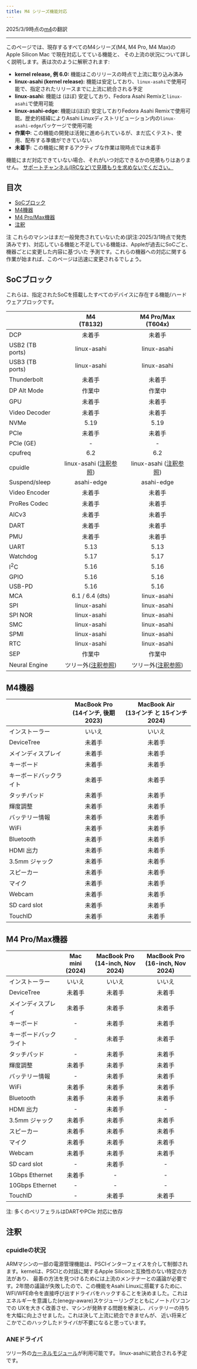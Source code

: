 ```yaml
---
title: M4 シリーズ機能対応
---
```


2025/3/9時点の[m4](https://github.com/AsahiLinux/docs/blob/main/docs/platform/feature-support/m4.md)の翻訳

---
このページでは、現存するすべてのM4シリーズ(M4, M4 Pro, M4 Max)の Apple Silicon Mac で現在対応してている機能と、
その上流の状況について詳しく説明します。表は次のように解釈されます:

* **kernel release, 例 6.0:** 機能はこのリリースの時点で上流に取り込み済み
* **linux-asahi (kernel release):** 機能は安定しており、`linux-asahi`で使用可能で、指定されたリリースまでに上流に統合される予定
* **linux-asahi:** 機能は (ほぼ) 安定しており、Fedora Asahi Remixと`linux-asahi`で使用可能
* **linux-asahi-edge**: 機能は(ほぼ) 安定しておりFedora Asahi Remixで使用可能。歴史的経緯によりAsahi Linuxディストリビューション内の`linux-asahi-edge`パッケージで使用可能
* **作業中**: この機能の開発は活発に進められているが、まだ広くテスト、使用、配布する準備ができていない
* **未着手**: この機能に関するアクティブな作業は現時点では未着手

機能にまだ対応できていない場合、それがいつ対応できるかの見積もりはありません。
[サポートチャンネル(IRCなど)で見積もりを求めないでください。](../../project/when-will-asahi-be-done.md)

## 目次
- [SoCブロック](#socブロック)
- [M4機器](#m4機器)
- [M4 Pro/Max機器](#m4-promax機器)
- [注釈](#注釈)

注 これらのマシンはまだ一般発売されていないため(訳注:2025/3/1時点で発売済みです)、対応している機能と不足している機能は、Appleが過去にSoCごと、機器ごとに変更した内容に基づいた
予測です。これらの機器への対応に関する作業が始まれば、このページは迅速に変更されるでしょう。


## SoCブロック
これらは、指定されたSoCを搭載したすべてのデバイスに存在する機能/ハードウェアブロックです。

|                  | M4<br>(T8132)        | M4 Pro/Max<br>(T604x)       |
|------------------|:--------------------:|:---------------------------:|
| DCP              | 未着手               | 未着手                      |
| USB2 (TB ports)  | linux-asahi          | linux-asahi                 |
| USB3 (TB ports)  | linux-asahi          | linux-asahi                 |
| Thunderbolt      | 未着手               | 未着手                      |
| DP Alt Mode      | 作業中               | 作業中                      |
| GPU              | 未着手               | 未着手                      |
| Video Decoder    | 未着手               | 未着手                      |
| NVMe             | 5.19                 | 5.19                        |
| PCIe             | 未着手               | 未着手                      |
| PCIe (GE)        | -                    | -                           |
| cpufreq          | 6.2                  | 6.2                         |
| cpuidle          | linux-asahi ([注釈参照](#cpuidleの状況)) | linux-asahi ([注釈参照](#cpuidleの状況)) |
| Suspend/sleep    | asahi-edge           | asahi-edge                  |
| Video Encoder    | 未着手               | 未着手                      |
| ProRes Codec     | 未着手               | 未着手                      |
| AICv3            | 未着手               | 未着手                      |
| DART             | 未着手               | 未着手                      |
| PMU              | 未着手               | 未着手                      |
| UART             | 5.13                 | 5.13                        |
| Watchdog         | 5.17                 | 5.17                        |
| I<sup>2</sup>C   | 5.16                 | 5.16                        |
| GPIO             | 5.16                 | 5.16                        |
| USB-PD           | 5.16                 | 5.16                        |
| MCA              | 6.1 / 6.4 (dts)      | linux-asahi                 |
| SPI              | linux-asahi          | linux-asahi                 |
| SPI NOR          | linux-asahi          | linux-asahi                 |
| SMC              | linux-asahi          | linux-asahi                 |
| SPMI             | linux-asahi          | linux-asahi                 |
| RTC              | linux-asahi          | linux-asahi                 |
| SEP              | 作業中               | 作業中                      |
| Neural Engine    | ツリー外([注釈参照](#ANEドライバ)) | ツリー外([注釈参照](#ANEドライバ)) |

## M4機器

|                    | MacBook Pro <br> (14インチ, 後期 2023) | MacBook Air <br>(13インチ と 15インチ 2024) |
|--------------------|:--------------------------------------:|:-------------------------------------------:|
| インストーラー     | いいえ                                 | いいえ                                      |
| DeviceTree         | 未着手                                 | 未着手                                      |
| メインディスプレイ | 未着手                                 | 未着手                                      |
| キーボード         |  未着手                                | 未着手                                      |
| キーボードバックライト |  未着手                            | 未着手                                      |
| タッチパッド       | 未着手                                 | 未着手                                      |
| 輝度調整           | 未着手                                 | 未着手                                      |
| バッテリー情報     | 未着手                                 | 未着手                                      |
| WiFi               | 未着手                                 | 未着手                                      |
| Bluetooth          | 未着手                                 | 未着手                                      |
| HDMI 出力          | 未着手                                 | 未着手                                      |
| 3.5mm ジャック     | 未着手                                 | 未着手                                      |
| スピーカー　       | 未着手                                 | 未着手                                      |
| マイク　　　       | 未着手                                 | 未着手                                      |
| Webcam             | 未着手                                 | 未着手                                      |
| SD card slot       | 未着手                                 | 未着手                                      |
| TouchID            | 未着手                                 | 未着手                                      | 

## M4 Pro/Max機器

|                    | Mac mini<br>(2024) | MacBook Pro<br>(14-inch, Nov 2024)  | MacBook Pro<br>(16-inch, Nov 2024) |
|--------------------|:------------------:|:-----------------------------------:|:----------------------------------:|
| インストーラー     | いいえ             | いいえ                              | いいえ                             |
| DeviceTree         | 未着手             | 未着手                              | 未着手                             |
| メインディスプレイ | 未着手             | 未着手                              | 未着手                             |
| キーボード         | -                  | 未着手                              | 未着手                             |
| キーボードバックライト | -              | 未着手                              | 未着手                             |
| タッチパッド       | -                  | 未着手                              | 未着手                             |
| 輝度調整　　       | 未着手             | 未着手                              | 未着手                             |
| バッテリー情報     | -                  | 未着手                              | 未着手                             |
| WiFi               | 未着手             | 未着手                              | 未着手                             |
| Bluetooth          | 未着手             | 未着手                              | 未着手                             |
| HDMI 出力          | -                  | 未着手                              | -                                  |
| 3.5mm ジャック     | 未着手             | 未着手                              | 未着手                             |
| スピーカー         | 未着手             | 未着手                              | 未着手                             |
| マイク             | 未着手             | 未着手                              | 未着手                             |
| Webcam             | 未着手             | 未着手                              | 未着手                             |
| SD card slot       | -                  | 未着手                              | -                                  |
| 1Gbps Ethernet     | 未着手             | -                                   | -                                  |
| 10Gbps Ethernet    | -                  | -                                   | -                                  |
| TouchID            | -                  | 未着手                              | 未着手                             |

注: 多くのペリフェラルはDARTやPCIe 対応に依存

## 注釈
### cpuidleの状況
ARMマシンの一部の電源管理機能は、PSCIインターフェイスを介して制御されます。kernelは、PSCIとの対話に関するApple Siliconと互換性のない特定の方法があり、
最善の方法を見つけるためには上流のメンテナーとの議論が必要です。2年間の議論が失敗したので、この機能をAsahi Linuxに搭載するために、
WFI/WFE命令を直接呼び出すドライバをハックすることを決めました。これはエネルギーを意識した(enegy-aware)スケジューリングとともにノートパソコンでの
UXを大きく改善させ、マシンが発熱する問題を解決し、バッテリーの持ちを大幅に向上させました。これは決して上流に統合できませんが、
近い将来どこかでこのハックしたドライバが不要になると思っています。

### ANEドライバ
ツリー外の[カーネルモジュール](https://github.com/eiln/ane/tree/main)が利用可能です。 linux-asahiに統合される予定です。
